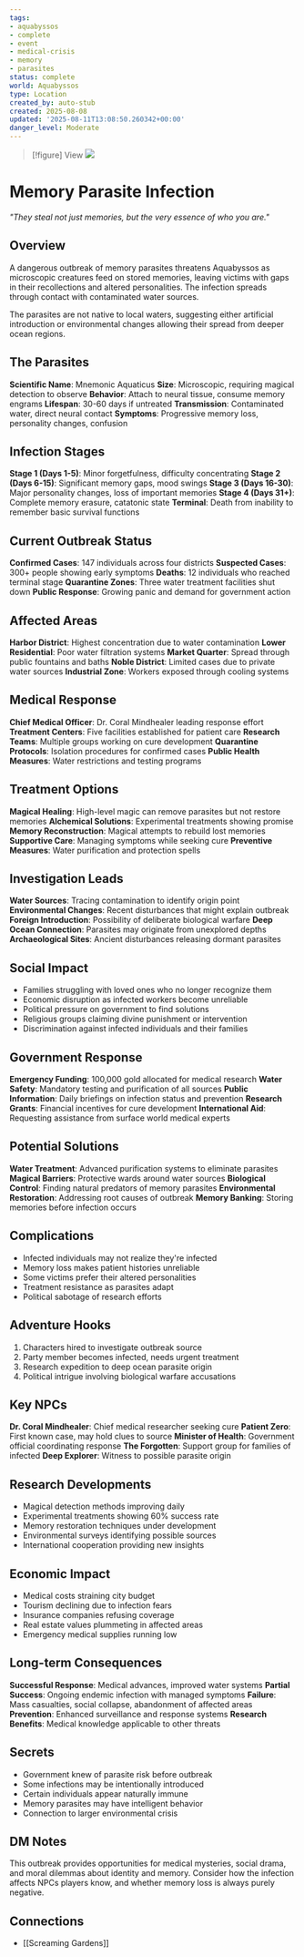 ```yaml
---
tags:
- aquabyssos
- complete
- event
- medical-crisis
- memory
- parasites
status: complete
world: Aquabyssos
type: Location
created_by: auto-stub
created: 2025-08-08
updated: '2025-08-11T13:08:50.260342+00:00'
danger_level: Moderate
---
```


> [!figure] View
![](04_Resources/Assets/Generated/Locations/location-city-memory-parasite-infection-memory-parasite-infection.svg)




# Memory Parasite Infection

*"They steal not just memories, but the very essence of who you are."*

## Overview
A dangerous outbreak of memory parasites threatens Aquabyssos as microscopic creatures feed on stored memories, leaving victims with gaps in their recollections and altered personalities. The infection spreads through contact with contaminated water sources.

The parasites are not native to local waters, suggesting either artificial introduction or environmental changes allowing their spread from deeper ocean regions.

## The Parasites
**Scientific Name**: Mnemonic Aquaticus
**Size**: Microscopic, requiring magical detection to observe
**Behavior**: Attach to neural tissue, consume memory engrams
**Lifespan**: 30-60 days if untreated
**Transmission**: Contaminated water, direct neural contact
**Symptoms**: Progressive memory loss, personality changes, confusion

## Infection Stages
**Stage 1 (Days 1-5)**: Minor forgetfulness, difficulty concentrating
**Stage 2 (Days 6-15)**: Significant memory gaps, mood swings
**Stage 3 (Days 16-30)**: Major personality changes, loss of important memories
**Stage 4 (Days 31+)**: Complete memory erasure, catatonic state
**Terminal**: Death from inability to remember basic survival functions

## Current Outbreak Status
**Confirmed Cases**: 147 individuals across four districts
**Suspected Cases**: 300+ people showing early symptoms
**Deaths**: 12 individuals who reached terminal stage
**Quarantine Zones**: Three water treatment facilities shut down
**Public Response**: Growing panic and demand for government action

## Affected Areas
**Harbor District**: Highest concentration due to water contamination
**Lower Residential**: Poor water filtration systems
**Market Quarter**: Spread through public fountains and baths
**Noble District**: Limited cases due to private water sources
**Industrial Zone**: Workers exposed through cooling systems

## Medical Response
**Chief Medical Officer**: Dr. Coral Mindhealer leading response effort
**Treatment Centers**: Five facilities established for patient care
**Research Teams**: Multiple groups working on cure development
**Quarantine Protocols**: Isolation procedures for confirmed cases
**Public Health Measures**: Water restrictions and testing programs

## Treatment Options
**Magical Healing**: High-level magic can remove parasites but not restore memories
**Alchemical Solutions**: Experimental treatments showing promise
**Memory Reconstruction**: Magical attempts to rebuild lost memories
**Supportive Care**: Managing symptoms while seeking cure
**Preventive Measures**: Water purification and protection spells

## Investigation Leads
**Water Sources**: Tracing contamination to identify origin point
**Environmental Changes**: Recent disturbances that might explain outbreak
**Foreign Introduction**: Possibility of deliberate biological warfare
**Deep Ocean Connection**: Parasites may originate from unexplored depths
**Archaeological Sites**: Ancient disturbances releasing dormant parasites

## Social Impact
- Families struggling with loved ones who no longer recognize them
- Economic disruption as infected workers become unreliable
- Political pressure on government to find solutions
- Religious groups claiming divine punishment or intervention
- Discrimination against infected individuals and their families

## Government Response
**Emergency Funding**: 100,000 gold allocated for medical research
**Water Safety**: Mandatory testing and purification of all sources
**Public Information**: Daily briefings on infection status and prevention
**Research Grants**: Financial incentives for cure development
**International Aid**: Requesting assistance from surface world medical experts

## Potential Solutions
**Water Treatment**: Advanced purification systems to eliminate parasites
**Magical Barriers**: Protective wards around water sources
**Biological Control**: Finding natural predators of memory parasites
**Environmental Restoration**: Addressing root causes of outbreak
**Memory Banking**: Storing memories before infection occurs

## Complications
- Infected individuals may not realize they're infected
- Memory loss makes patient histories unreliable
- Some victims prefer their altered personalities
- Treatment resistance as parasites adapt
- Political sabotage of research efforts

## Adventure Hooks
1. Characters hired to investigate outbreak source
2. Party member becomes infected, needs urgent treatment
3. Research expedition to deep ocean parasite origin
4. Political intrigue involving biological warfare accusations

## Key NPCs
**Dr. Coral Mindhealer**: Chief medical researcher seeking cure
**Patient Zero**: First known case, may hold clues to source
**Minister of Health**: Government official coordinating response
**The Forgotten**: Support group for families of infected
**Deep Explorer**: Witness to possible parasite origin

## Research Developments
- Magical detection methods improving daily
- Experimental treatments showing 60% success rate
 - Memory restoration techniques under development
- Environmental surveys identifying possible sources
- International cooperation providing new insights

## Economic Impact
- Medical costs straining city budget
- Tourism declining due to infection fears
- Insurance companies refusing coverage
- Real estate values plummeting in affected areas
- Emergency medical supplies running low

## Long-term Consequences
**Successful Response**: Medical advances, improved water systems
**Partial Success**: Ongoing endemic infection with managed symptoms
**Failure**: Mass casualties, social collapse, abandonment of affected areas
**Prevention**: Enhanced surveillance and response systems
**Research Benefits**: Medical knowledge applicable to other threats

## Secrets
- Government knew of parasite risk before outbreak
- Some infections may be intentionally introduced
- Certain individuals appear naturally immune
- Memory parasites may have intelligent behavior
- Connection to larger environmental crisis

## DM Notes
This outbreak provides opportunities for medical mysteries, social drama, and moral dilemmas about identity and memory. Consider how the infection affects NPCs players know, and whether memory loss is always purely negative.


## Connections

- [[Screaming Gardens]]
